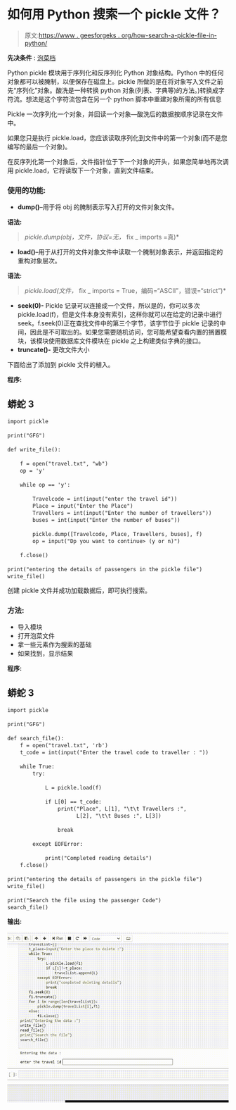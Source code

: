 # 如何用 Python 搜索一个 pickle 文件？

> 原文:[https://www . geesforgeks . org/how-search-a-pickle-file-in-python/](https://www.geeksforgeeks.org/how-to-search-a-pickle-file-in-python/)

**先决条件** : [泡菜档](https://www.geeksforgeeks.org/understanding-python-pickling-example/)

Python pickle 模块用于序列化和反序列化 Python 对象结构。Python 中的任何对象都可以被腌制，以便保存在磁盘上。pickle 所做的是在将对象写入文件之前先“序列化”对象。酸洗是一种转换 python 对象(列表、字典等)的方法。)转换成字符流。想法是这个字符流包含在另一个 python 脚本中重建对象所需的所有信息

Pickle 一次序列化一个对象，并回读一个对象—酸洗后的数据按顺序记录在文件中。

如果您只是执行 pickle.load，您应该读取序列化到文件中的第一个对象(而不是您编写的最后一个对象)。

在反序列化第一个对象后，文件指针位于下一个对象的开头，如果您简单地再次调用 pickle.load，它将读取下一个对象，直到文件结束。

### **使用的功能:**

*   **dump()**–用于将 obj 的腌制表示写入打开的文件对象文件。

**语法:**

> *pickle.dump(obj，文件，协议=无，* fix _ imports =真)*

*   **load()**–用于从打开的文件对象文件中读取一个腌制对象表示，并返回指定的重构对象层次。

**语法:**

> *pickle.load(文件，* fix _ imports = True，编码=“ASCII”，错误=“strict”)*

*   **seek(0)-** Pickle 记录可以连接成一个文件，所以是的，你可以多次 pickle.load(f)，但是文件本身没有索引，这样你就可以在给定的记录中进行 seek。f.seek(0)正在查找文件中的第三个字节，该字节位于 pickle 记录的中间，因此是不可取出的。如果您需要随机访问，您可能希望查看内置的搁置模块，该模块使用数据库文件模块在 pickle 之上构建类似字典的接口。
*   **truncate()-** 更改文件大小

下面给出了添加到 pickle 文件的植入。

**程序:**

## 蟒蛇 3

```
import pickle

print("GFG")

def write_file():

    f = open("travel.txt", "wb")
    op = 'y'

    while op == 'y':

        Travelcode = int(input("enter the travel id"))
        Place = input("Enter the Place")
        Travellers = int(input("Enter the number of travellers"))
        buses = int(input("Enter the number of buses"))

        pickle.dump([Travelcode, Place, Travellers, buses], f)
        op = input("Dp you want to continue> (y or n)")

    f.close()

print("entering the details of passengers in the pickle file")
write_file()
```

创建 pickle 文件并成功加载数据后，即可执行搜索。

### 方法:

*   导入模块
*   打开泡菜文件
*   拿一些元素作为搜索的基础
*   如果找到，显示结果

**程序:**

## 蟒蛇 3

```
import pickle

print("GFG")

def search_file():
    f = open("travel.txt", 'rb')
    t_code = int(input("Enter the travel code to traveller : "))

    while True:
        try:

            L = pickle.load(f)

            if L[0] == t_code:
                print("Place", L[1], "\t\t Travellers :",
                      L[2], "\t\t Buses :", L[3])

                break

        except EOFError:

            print("Completed reading details")
    f.close()

print("entering the details of passengers in the pickle file")
write_file()

print("Search the file using the passenger Code")
search_file()
```

**输出:**

![](img/63c02b61e6a3938b3e40c7db58827574.png)